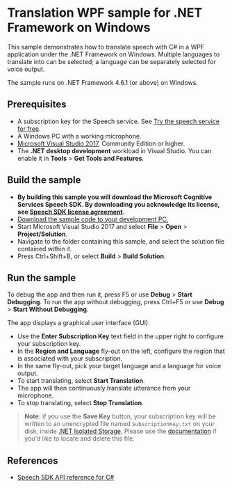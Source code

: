 # Translation WPF sample for .NET Framework on Windows

This sample demonstrates how to translate speech with C# in a WPF application under the .NET Framework on Windows.
Multiple languages to translate into can be selected; a language can be separately selected for voice output.

The sample runs on .NET Framework 4.6.1 (or above) on Windows.

## Prerequisites

* A subscription key for the Speech service. See [Try the speech service for free](https://docs.microsoft.com/azure/cognitive-services/speech-service/get-started).
* A Windows PC with a working microphone.
* [Microsoft Visual Studio 2017](https://www.visualstudio.com/), Community Edition or higher.
* The **.NET desktop development** workload in Visual Studio.
  You can enable it in **Tools** \> **Get Tools and Features**.

## Build the sample

* **By building this sample you will download the Microsoft Cognitive Services Speech SDK. By downloading you acknowledge its license, see [Speech SDK license agreement](https://aka.ms/csspeech/license201809).**
* [Download the sample code to your development PC.](../../README.md#get-the-samples)
* Start Microsoft Visual Studio 2017 and select **File** \> **Open** \> **Project/Solution**.
* Navigate to the folder containing this sample, and select the solution file contained within it.
* Press Ctrl+Shift+B, or select **Build** \> **Build Solution**.

## Run the sample

To debug the app and then run it, press F5 or use **Debug** \> **Start Debugging**. To run the app without debugging, press Ctrl+F5 or use **Debug** \> **Start Without Debugging**.

The app displays a graphical user interface (GUI).

* Use the **Enter Subscription Key** text field in the upper right to configure your subscription key.
* In the **Region and Language** fly-out on the left, configure the region that is associated with your subscription.
* In the same fly-out, pick your target language and a language for voice output.
* To start translating, select **Start Translation**.
* The app will then continuously translate utterance from your microphone.
* To stop translating, select **Stop Translation**.

> **Note:**
> if you use the **Save Key** button, your subscription key will be written to an unencrypted file named `SubscriptionKey.txt` on your disk, inside [.NET Isolated Storage](https://docs.microsoft.com/dotnet/standard/io/isolated-storage).
> Please use the [documentation](https://docs.microsoft.com/dotnet/standard/io/isolated-storage) if you'd like to locate and delete this file.

## References

* [Speech SDK API reference for C#](https://aka.ms/csspeech/csharpref)

